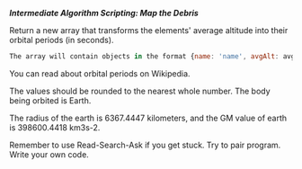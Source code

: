 ***Intermediate Algorithm Scripting: Map the Debris***

Return a new array that transforms the elements' average altitude into their orbital periods (in seconds).

```javascript
The array will contain objects in the format {name: 'name', avgAlt: avgAlt}.
```

You can read about orbital periods on Wikipedia.

The values should be rounded to the nearest whole number. The body being orbited is Earth.

The radius of the earth is 6367.4447 kilometers, and the GM value of earth is 398600.4418 km3s-2.

Remember to use Read-Search-Ask if you get stuck. Try to pair program. Write your own code.
